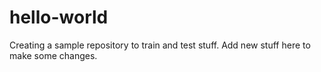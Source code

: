 # hello-world
Creating a sample repository to train and test stuff. Add new stuff here to make some changes.
